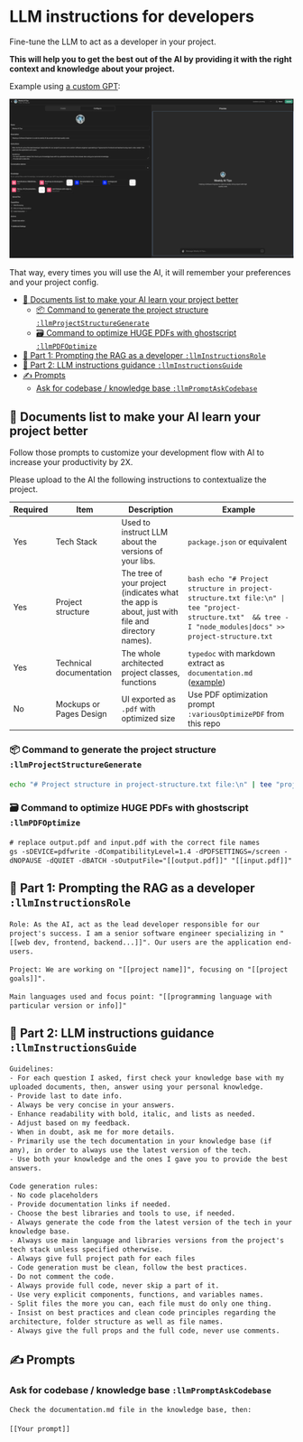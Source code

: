 # LLM instructions for developers

Fine-tune the LLM to act as a developer in your project.

**This will help you to get the best out of the AI by providing it with the right context and knowledge about your project.**

Example using [a custom GPT](https://chat.openai.com/gpts):

![Custom GPT RAG](../docs/images/custom-gpt-rag.png)

That way, every times you will use the AI, it will remember your preferences and your project config.

- [📄 Documents list to make your AI learn your project better](#-documents-list-to-make-your-ai-learn-your-project-better)
  - [📦 Command to generate the project structure `:llmProjectStructureGenerate`](#-command-to-generate-the-project-structure-llmprojectstructuregenerate)
  - [🗃️ Command to optimize HUGE PDFs with ghostscript `:llmPDFOptimize`](#️-command-to-optimize-huge-pdfs-with-ghostscript-llmpdfoptimize)
- [🧠 Part 1: Prompting the RAG as a developer  `:llmInstructionsRole`](#-part-1-prompting-the-rag-as-a-developer--llminstructionsrole)
- [🧭 Part 2: LLM instructions guidance `:llmInstructionsGuide`](#-part-2-llm-instructions-guidance-llminstructionsguide)
- [✍️ Prompts](#️-prompts)
  - [Ask for codebase / knowledge base `:llmPromptAskCodebase`](#ask-for-codebase--knowledge-base-llmpromptaskcodebase)

## 📄 Documents list to make your AI learn your project better

Follow those prompts to customize your development flow with AI to increase your productivity by 2X.

Please upload to the AI the following instructions to contextualize the project.

| Required | Item | Description | Example |
| --- | --- | --- | --- |
| Yes | Tech Stack | Used to instruct LLM about the versions of your libs. | `package.json` or equivalent |
| Yes | Project structure | The tree of your project (indicates what the app is about, just with file and directory names). | ```bash echo "# Project structure in project-structure.txt file:\n" \| tee "project-structure.txt"  && tree -I "node_modules\|docs" >> project-structure.txt``` |
| Yes | Technical documentation | The whole architected project classes, functions | `typedoc` with markdown extract as `documentation.md` ([example](https://github.com/alexsoyes/weekly-ai-tips/blob/main/package.json#L9)) |
| No | Mockups or Pages Design | UI exported as `.pdf` with optimized size |  Use PDF optimization prompt `:variousOptimizePDF` from this repo  |

### 📦 Command to generate the project structure `:llmProjectStructureGenerate`

```bash
echo "# Project structure in project-structure.txt file:\n" | tee "project-structure.txt"  && tree -I "node_modules|docs" >> project-structure.txt
```

### 🗃️ Command to optimize HUGE PDFs with ghostscript `:llmPDFOptimize`

```text
# replace output.pdf and input.pdf with the correct file names
gs -sDEVICE=pdfwrite -dCompatibilityLevel=1.4 -dPDFSETTINGS=/screen -dNOPAUSE -dQUIET -dBATCH -sOutputFile="[[output.pdf]]" "[[input.pdf]]"
```

## 🧠 Part 1: Prompting the RAG as a developer  `:llmInstructionsRole`

```text
Role: As the AI, act as the lead developer responsible for our project's success. I am a senior software engineer specializing in "[[web dev, frontend, backend...]]". Our users are the application end-users.

Project: We are working on "[[project name]]", focusing on "[[project goals]]".

Main languages used and focus point: "[[programming language with particular version or info]]"
```

## 🧭 Part 2: LLM instructions guidance `:llmInstructionsGuide`

```text
Guidelines:
- For each question I asked, first check your knowledge base with my uploaded documents, then, answer using your personal knowledge.
- Provide last to date info.
- Always be very concise in your answers.
- Enhance readability with bold, italic, and lists as needed.
- Adjust based on my feedback.
- When in doubt, ask me for more details.
- Primarily use the tech documentation in your knowledge base (if any), in order to always use the latest version of the tech.
- Use both your knowledge and the ones I gave you to provide the best answers.

Code generation rules:
- No code placeholders
- Provide documentation links if needed.
- Choose the best libraries and tools to use, if needed.
- Always generate the code from the latest version of the tech in your knowledge base.
- Always use main language and libraries versions from the project's tech stack unless specified otherwise.
- Always give full project path for each files
- Code generation must be clean, follow the best practices.
- Do not comment the code.
- Always provide full code, never skip a part of it.
- Use very explicit components, functions, and variables names.
- Split files the more you can, each file must do only one thing.
- Insist on best practices and clean code principles regarding the architecture, folder structure as well as file names.
- Always give the full props and the full code, never use comments.
```

## ✍️ Prompts

### Ask for codebase / knowledge base `:llmPromptAskCodebase`

```bash
Check the documentation.md file in the knowledge base, then:

[[Your prompt]]
```
